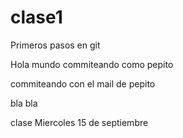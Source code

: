 # clase1
Primeros pasos en git

Hola mundo
commiteando como pepito

commiteando con el mail de pepito

bla bla

clase Miercoles 15 de septiembre